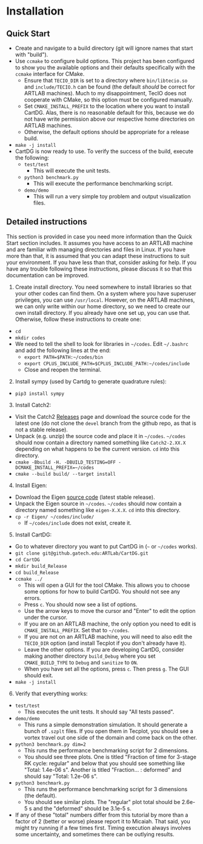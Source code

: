 # Installation

## Quick Start
* Create and navigate to a build directory (git will ignore names that start with "build").
* Use `ccmake` to configure build options. This project has been configured to show you the available options and their defaults specifically with the `ccmake` interface for CMake.
  * Ensure that `TECIO_DIR` is set to a directory where `bin/libtecio.so` and `include/TECIO.h` can be found (the default *should* be correct for ARTLAB machines).
    Much to my disappointment, TecIO does not cooperate with CMake, so this option must be configured manually.
  * Set `CMAKE_INSTALL_PREFIX` to the location where you want to install CartDG. Alas, there is no reasonable default for this,
    because we do not have write permission above our respective home directories on ARTLAB machines.
  * Otherwise, the default options should be appropriate for a release build.
* `make -j install`
* CartDG is now ready to use. To verify the success of the build, execute the following:
  * `test/test`
    * This will execute the unit tests.
  * `python3 benchmark.py`
    * This will execute the performance benchmarking script.
  * `demo/demo`
    * This will run a very simple toy problem and output visualization files.

## Detailed instructions
This section is provided in case you need more information than the Quick Start section includes. It assumes you have access to an ARTLAB
machine and are familiar with managing directories and files in Linux. If you have more than that, it is assumed that you can adapt these
instructions to suit your environment. If you have less than that, consider asking for help. If you have any trouble following these instructions,
please discuss it so that this documentation can be improved.
1. Create install directory. You need somewhere to install libraries so that your other codes can find them. On a system where you have
   superuser privileges, you can use `/usr/local`. However, on the ARTLAB machines, we can only write within our home directory, so we need
   to create our own install directory. If you already have one set up, you can use that. Otherwise, follow these instructions to create one:
  * `cd`
  * `mkdir codes`
  * We need to tell the shell to look for libraries in `~/codes`. Edit `~/.bashrc` and add the following lines at the end:
    * `export PATH=$PATH:~/codes/bin`
    * `export CPLUS_INCLUDE_PATH=$CPLUS_INCLUDE_PATH:~/codes/include`
    * Close and reopen the terminal.
2. Install sympy (used by Cartdg to generate quadrature rules):
  * `pip3 install sympy`
3. Install Catch2:
  * Visit the Catch2 [Releases](https://github.com/catchorg/Catch2/releases) page and download the source code
    for the latest one (do not clone the `devel` branch from the github repo, as that is not a stable release).
  * Unpack (e.g. unzip) the source code and place it in `~/codes`. `~/codes` should now contain a directory named something like `Catch2-2.XX.X`
    depending on what happens to be the current version. `cd` into this directory.
  * `cmake -Bbuild -H. -DBUILD_TESTING=OFF -DCMAKE_INSTALL_PREFIX=~/codes`
  * `cmake --build build/ --target install`
4. Install Eigen:
  * Download the Eigen [source code](http://eigen.tuxfamily.org/index.php?title=Main_Page#Download) (latest stable release).
  * Unpack the Eigen source in `~/codes`. `~/codes` should now contain a directory named something like `eigen-X.X.X`.
    `cd` into this directory.
  * `cp -r Eigen/ ~/codes/include/`
    * If `~/codes/include` does not exist, create it.
5. Install CartDG:
  * Go to whatever directory you want to put CartDG in (`~` or `~/codes` works).
  * `git clone git@github.gatech.edu:ARTLab/CartDG.git`
  * `cd CartDG`
  * `mkdir build_Release`
  * `cd build_Release`
  * `ccmake ../`
    * This will open a GUI for the tool CMake. This allows you to choose some options for how to build CartDG. You should not see any errors.
    * Press `c`. You should now see a list of options.
    * Use the arrow keys to move the cursor and "Enter" to edit the option under the cursor.
    * If you are on an ARTLAB machine, the only option you need to edit is `CMAKE_INSTALL_PREFIX`. Set that to `~/codes`.
    * If you are not on an ARTLAB machine, you will need to also edit the `TECIO_DIR` option (and install Tecplot if you don't already have it).
    * Leave the other options. If you are developing CartDG, consider making another directory `build_Debug` where you set `CMAKE_BUILD_TYPE` to
      `Debug` and `sanitize` to `ON`.
    * When you have set all the options, press `c`. Then press `g`. The GUI should exit.
  * `make -j install`
6. Verify that everything works:
  * `test/test`
    * This executes the unit tests. It should say "All tests passed".
  * `demo/demo`
    * This runs a simple demonstration simulation. It should generate a bunch of `.szplt` files. If you open them in Tecplot, you should see
      a vortex travel out one side of the domain and come back on the other.
  * `python3 benchmark.py dim=2`
    * This runs the performance benchmarking script for 2 dimensions.
    * You should see three plots. One is titled "Fraction of time for 3-stage RK cycle: regular" and below
      that you should see something like "Total: 1.4e-06 s". Another is titled "Fraction... : deformed" and should say
      "Total: 1.2e-06 s". 
  * `python3 benchmark.py`
    * This runs the performance benchmarking script for 3 dimensions (the default).
    * You should see similar plots. The "regular" plot total should be 2.6e-5 s and the "deformed" should be 3.1e-5 s.
  * If any of these "total" numbers differ from this tutorial by more than a factor of 2 (better or worse) please
    report it to Micaiah. That said, you might try running if a few times first. Timing execution always involves some uncertainty,
    and sometimes there can be outlying results.

